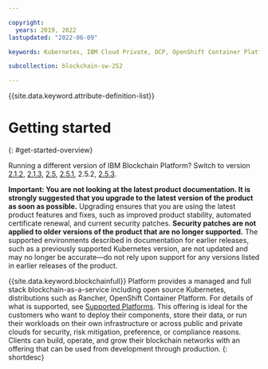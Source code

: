```yaml
---

copyright:
  years: 2019, 2022
lastupdated: "2022-06-09"

keywords: Kubernetes, IBM Cloud Private, OCP, OpenShift Container Platform, IBM Blockchain Platform, multicloud

subcollection: blockchain-sw-252

---
```


{{site.data.keyword.attribute-definition-list}}


# Getting started
{: #get-started-overview}

Running a different version of IBM Blockchain Platform? Switch to version
<a href="/docs/blockchain-sw?topic=blockchain-sw-get-started-overview">2.1.2</a>,
<a href="/docs/blockchain-sw-213?topic=blockchain-sw-213-get-started-overview">2.1.3</a>,
<a href="/docs/blockchain-sw-25?topic=blockchain-sw-25-get-started-overview">2.5</a>, 
<a href="/docs/blockchain-sw-251?topic=blockchain-sw-251-get-started-overview">2.5.1</a>, 
2.5.2,
<a href="/docs/blockchain-sw-253?topic=blockchain-sw-253-get-started-overview">2.5.3</a>.

<strong>Important: You are not looking at the latest product documentation. 
It is strongly suggested that you upgrade to the latest version of the product as soon as possible.</strong> 
Upgrading ensures that you are using the latest product features and fixes, such as improved product stability, 
automated certificate renewal, and current security patches. <strong>Security patches are not applied to older 
versions of the product that are no longer supported.</strong> The supported environments described in documentation for 
earlier releases, such as a previously supported Kubernetes version, are not updated and may no longer be 
accurate&mdash;do not rely upon support for any versions listed in earlier releases of the product.

{{site.data.keyword.blockchainfull}} Platform provides a managed and full stack blockchain-as-a-service  including open source Kubernetes, distributions such as Rancher, OpenShift Container Platform. For details of what is supported, see [Supported Platforms](/docs/blockchain-sw-252?topic=blockchain-sw-252-console-ocp-about#console-ocp-about-prerequisites). This offering is ideal for the customers who want to deploy their components, store their data, or run their workloads on their own infrastructure or across public and private clouds for security, risk mitigation, preference, or compliance reasons. Clients can build, operate, and grow their blockchain networks with an offering that can be used from development through production.
{: shortdesc}
